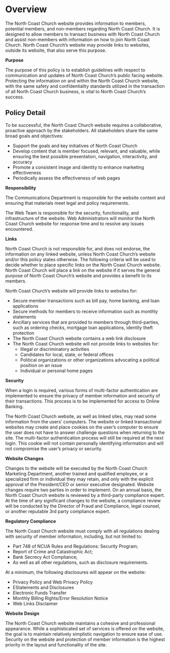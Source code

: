 # **Overview**

The North Coast Church website provides information to members, potential members, and non-members regarding North Coast Church. It is designed to allow members to transact business with North Coast Church and assist non-members with information on how to join North Coast Church. North Coast Church’s website may provide links to websites, outside its website, that also serve this purpose.

**Purpose**

The purpose of this policy is to establish guidelines with respect to communication and updates of North Coast Church’s public facing website. Protecting the information on and within the North Coast Church website, with the same safety and confidentiality standards utilized in the transaction of all North Coast Church business, is vital to North Coast Church’s success.

## **Policy Detail**

To be successful, the North Coast Church website requires a collaborative, proactive approach by the stakeholders. All stakeholders share the same broad goals and objectives:

- Support the goals and key initiatives of North Coast Church
- Develop content that is member focused, relevant, and valuable, while ensuring the best possible presentation, navigation, interactivity, and accuracy
- Promote a consistent image and identity to enhance marketing effectiveness
- Periodically assess the effectiveness of web pages

**Responsibility**

The Communications Department is responsible for the website content and ensuring that materials meet legal and policy requirements.

The Web Team is responsible for the security, functionality, and infrastructure of the website. Web Administrators will monitor the North Coast Church website for response time and to resolve any issues encountered.

**Links**

North Coast Church is not responsible for, and does not endorse, the information on any linked website, unless North Coast Church’s website and/or this policy states otherwise. The following criteria will be used to decide whether to place specific links on the North Coast Church website. North Coast Church will place a link on the website if it serves the general purpose of North Coast Church’s website and provides a benefit to its members.

North Coast Church’s website will provide links to websites for:

- Secure member transactions such as bill pay, home banking, and loan applications
- Secure methods for members to receive information such as monthly statements
- Ancillary services that are provided to members through third-parties, such as ordering checks, mortgage loan applications, identity theft protection
- The North Coast Church website contains a web link disclosure
- The North Coast Church website will not provide links to websites for:
  - Illegal or discriminatory activities
  - Candidates for local, state, or federal offices
  - Political organizations or other organizations advocating a political position on an issue
  - Individual or personal home pages

**Security**

When a login is required, various forms of multi-factor authentication are implemented to ensure the privacy of member information and security of their transactions. This process is to be implemented for access to Online Banking.

The North Coast Church website, as well as linked sites, may read some information from the users’ computers. The website or linked transactional websites may create and place cookies on the user’s computer to ensure the user does not have to answer challenge questions when returning to the site. The multi-factor authentication process will still be required at the next login. This cookie will not contain personally identifying information and will not compromise the user’s privacy or security.

**Website Changes**

Changes to the website will be executed by the North Coast Church Marketing Department, another trained and qualified employee, or a specialized firm or individual they may retain, and only with the explicit approval of the President/CEO or senior executive designated. Website changes require two parties in order to implement. On an annual basis, the North Coast Church website is reviewed by a third-party compliance expert. At the time of any significant changes to the website, a compliance review will be conducted by the Director of Fraud and Compliance, legal counsel, or another reputable 3rd party compliance expert.

**Regulatory Compliance**

The North Coast Church website must comply with all regulations dealing with security of member information, including, but not limited to:

- Part 748 of NCUA Rules and Regulations: Security Program;
- Report of Crime and Catastrophic Act;
- Bank Secrecy Act Compliance;
- As well as all other regulations, such as disclosure requirements.

At a minimum, the following disclosures will appear on the website:

- Privacy Policy and Web Privacy Policy
- EStatements and Disclosures
- Electronic Funds Transfer
- Monthly Billing Rights/Error Resolution Notice
- Web Links Disclaimer

**Website Design**

The North Coast Church website maintains a cohesive and professional appearance. While a sophisticated set of services is offered on the website, the goal is to maintain relatively simplistic navigation to ensure ease of use. Security on the website and protection of member information is the highest priority in the layout and functionality of the site.